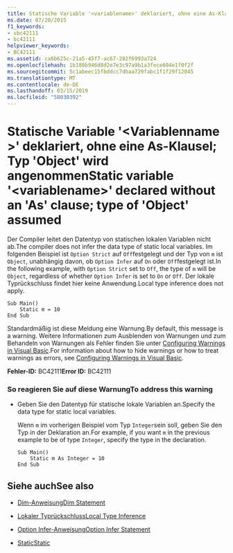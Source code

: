 ```yaml
---
title: Statische Variable '<variablename>' deklariert, ohne eine As-Klausel; Typ 'Object' wird angenommen
ms.date: 07/20/2015
f1_keywords:
- vbc42111
- bc42111
helpviewer_keywords:
- BC42111
ms.assetid: ca6b625c-21a5-45f7-ac67-282f6993a724
ms.openlocfilehash: 1b180b946d8d2e7e3c97a9b1a3fece604e1f0f2f
ms.sourcegitcommit: 5c1abeec15fbddcc7dbaa729fabc1f1f29f12045
ms.translationtype: MT
ms.contentlocale: de-DE
ms.lasthandoff: 03/15/2019
ms.locfileid: "58030392"
---
```

# <a name="static-variable-variablename-declared-without-an-as-clause-type-of-object-assumed"></a><span data-ttu-id="0a1f0-102">Statische Variable '\<Variablenname >' deklariert, ohne eine As-Klausel; Typ 'Object' wird angenommen</span><span class="sxs-lookup"><span data-stu-id="0a1f0-102">Static variable '\<variablename>' declared without an 'As' clause; type of 'Object' assumed</span></span>
<span data-ttu-id="0a1f0-103">Der Compiler leitet den Datentyp von statischen lokalen Variablen nicht ab.</span><span class="sxs-lookup"><span data-stu-id="0a1f0-103">The compiler does not infer the data type of static local variables.</span></span> <span data-ttu-id="0a1f0-104">Im folgenden Beispiel ist `Option Strict` auf `Off`festgelegt und der Typ von `m` ist `Object`, unabhängig davon, ob `Option Infer` auf `On` oder `Off`festgelegt ist.</span><span class="sxs-lookup"><span data-stu-id="0a1f0-104">In the following example, with `Option Strict` set to `Off`, the type of `m` will be `Object`, regardless of whether `Option Infer` is set to `On` or `Off`.</span></span> <span data-ttu-id="0a1f0-105">Der lokale Typrückschluss findet hier keine Anwendung.</span><span class="sxs-lookup"><span data-stu-id="0a1f0-105">Local type inference does not apply.</span></span>  
  
```  
Sub Main()  
    Static m = 10  
End Sub  
```  
  
 <span data-ttu-id="0a1f0-106">Standardmäßig ist diese Meldung eine Warnung.</span><span class="sxs-lookup"><span data-stu-id="0a1f0-106">By default, this message is a warning.</span></span> <span data-ttu-id="0a1f0-107">Weitere Informationen zum Ausblenden von Warnungen und zum Behandeln von Warnungen als Fehler finden Sie unter [Configuring Warnings in Visual Basic](/visualstudio/ide/configuring-warnings-in-visual-basic).</span><span class="sxs-lookup"><span data-stu-id="0a1f0-107">For information about how to hide warnings or how to treat warnings as errors, see [Configuring Warnings in Visual Basic](/visualstudio/ide/configuring-warnings-in-visual-basic).</span></span>  
  
 <span data-ttu-id="0a1f0-108">**Fehler-ID:** BC42111</span><span class="sxs-lookup"><span data-stu-id="0a1f0-108">**Error ID:** BC42111</span></span>  
  
### <a name="to-address-this-warning"></a><span data-ttu-id="0a1f0-109">So reagieren Sie auf diese Warnung</span><span class="sxs-lookup"><span data-stu-id="0a1f0-109">To address this warning</span></span>  
  
-   <span data-ttu-id="0a1f0-110">Geben Sie den Datentyp für statische lokale Variablen an.</span><span class="sxs-lookup"><span data-stu-id="0a1f0-110">Specify the data type for static local variables.</span></span>  
  
     <span data-ttu-id="0a1f0-111">Wenn `m` im vorherigen Beispiel vom Typ `Integer`sein soll, geben Sie den Typ in der Deklaration an.</span><span class="sxs-lookup"><span data-stu-id="0a1f0-111">For example, if you want `m` in the previous example to be of type `Integer`, specify the type in the declaration.</span></span>  
  
    ```  
    Sub Main()  
        Static m As Integer = 10  
    End Sub  
    ```  
  
## <a name="see-also"></a><span data-ttu-id="0a1f0-112">Siehe auch</span><span class="sxs-lookup"><span data-stu-id="0a1f0-112">See also</span></span>

- [<span data-ttu-id="0a1f0-113">Dim-Anweisung</span><span class="sxs-lookup"><span data-stu-id="0a1f0-113">Dim Statement</span></span>](../../visual-basic/language-reference/statements/dim-statement.md)

- [<span data-ttu-id="0a1f0-114">Lokaler Typrückschluss</span><span class="sxs-lookup"><span data-stu-id="0a1f0-114">Local Type Inference</span></span>](../../visual-basic/programming-guide/language-features/variables/local-type-inference.md)
- [<span data-ttu-id="0a1f0-115">Option Infer-Anweisung</span><span class="sxs-lookup"><span data-stu-id="0a1f0-115">Option Infer Statement</span></span>](../../visual-basic/language-reference/statements/option-infer-statement.md)
- [<span data-ttu-id="0a1f0-116">Static</span><span class="sxs-lookup"><span data-stu-id="0a1f0-116">Static</span></span>](../../visual-basic/language-reference/modifiers/static.md)
